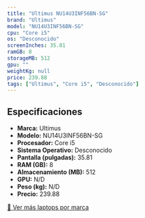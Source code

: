 ```yaml
---
title: "Ultimus NU14U3INF56BN-SG"
brand: "Ultimus"
model: "NU14U3INF56BN-SG"
cpu: "Core i5"
os: "Desconocido"
screenInches: 35.81
ramGB: 8
storageMB: 512
gpu: ""
weightKg: null
price: 239.88
tags: ["Ultimus", "Core i5", "Desconocido"]
---
```

## Especificaciones

- **Marca:** Ultimus
- **Modelo:** NU14U3INF56BN-SG
- **Procesador:** Core i5
- **Sistema Operativo:** Desconocido
- **Pantalla (pulgadas):** 35.81
- **RAM (GB):** 8
- **Almacenamiento (MB):** 512
- **GPU:** N/D
- **Peso (kg):** N/D
- **Precio:** 239.88

[:rocket: Ver más laptops por marca](/brand/ultimus)
